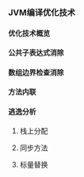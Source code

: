 ### JVM编译优化技术



#### 优化技术概览



#### 公共子表达式消除



#### 数组边界检查消除



#### 方法内联



#### 逃逸分析

1. 栈上分配

   

2. 同步方法

   

3. 标量替换


